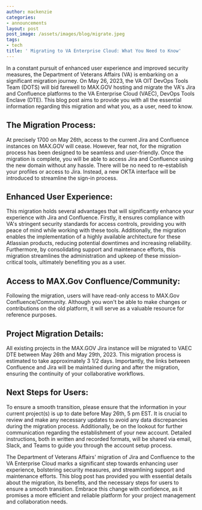 ```yaml
---
author: mackenzie
categories:
- announcements
layout: post
post_image: /assets/images/blog/migrate.jpeg
tags:
- tech
title: ' Migrating to VA Enterprise Cloud: What You Need to Know'
---
```


In a constant pursuit of enhanced user experience and improved security measures, the Department of Veterans Affairs (VA) is embarking on a significant migration journey. On May 26, 2023, the VA OIT DevOps Tools Team (DOTS) will bid farewell to MAX.GOV hosting and migrate the VA's Jira and Confluence platforms to the VA Enterprise Cloud (VAEC), DevOps Tools Enclave (DTE). This blog post aims to provide you with all the essential information regarding this migration and what you, as a user, need to know.

## The Migration Process:
At precisely 1700 on May 26th, access to the current Jira and Confluence instances on MAX.GOV will cease. However, fear not, for the migration process has been designed to be seamless and user-friendly. Once the migration is complete, you will be able to access Jira and Confluence using the new domain without any hassle. There will be no need to re-establish your profiles or access to Jira. Instead, a new OKTA interface will be introduced to streamline the sign-in process.

## Enhanced User Experience:
This migration holds several advantages that will significantly enhance your experience with Jira and Confluence. Firstly, it ensures compliance with VA's stringent security standards for access controls, providing you with peace of mind while working with these tools. Additionally, the migration enables the implementation of a highly available architecture for these Atlassian products, reducing potential downtimes and increasing reliability. Furthermore, by consolidating support and maintenance efforts, this migration streamlines the administration and upkeep of these mission-critical tools, ultimately benefiting you as a user.

## Access to MAX.Gov Confluence/Community:
Following the migration, users will have read-only access to MAX.Gov Confluence/Community. Although you won't be able to make changes or contributions on the old platform, it will serve as a valuable resource for reference purposes.

## Project Migration Details:
All existing projects in the MAX.GOV Jira instance will be migrated to VAEC DTE between May 26th and May 29th, 2023. This migration process is estimated to take approximately 3 1/2 days. Importantly, the links between Confluence and Jira will be maintained during and after the migration, ensuring the continuity of your collaborative workflows.

## Next Steps for Users:
To ensure a smooth transition, please ensure that the information in your current project(s) is up to date before May 26th, 5 pm EST. It is crucial to review and make any necessary updates to avoid any data discrepancies during the migration process. Additionally, be on the lookout for further communication regarding the establishment of your new account. Detailed instructions, both in written and recorded formats, will be shared via email, Slack, and Teams to guide you through the account setup process.

The Department of Veterans Affairs' migration of Jira and Confluence to the VA Enterprise Cloud marks a significant step towards enhancing user experience, bolstering security measures, and streamlining support and maintenance efforts. This blog post has provided you with essential details about the migration, its benefits, and the necessary steps for users to ensure a smooth transition. Embrace this change with confidence, as it promises a more efficient and reliable platform for your project management and collaboration needs.